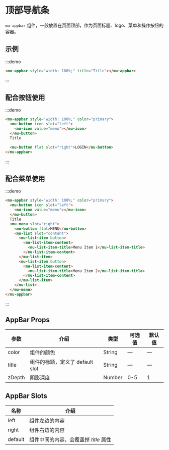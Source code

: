 # 顶部导航条

`mu-appbar` 组件，一般放置在页面顶部，作为页面标题、logo、菜单和操作按钮的容器。

## 示例

:::demo
```html
<mu-appbar style="width: 100%;" title="Title"></mu-appbar>
```
:::

## 配合按钮使用

:::demo
```html
<mu-appbar style="width: 100%;" color="primary">
  <mu-button icon slot="left">
    <mu-icon value="menu"></mu-icon>
  </mu-button>
  Title

  <mu-button flat slot="right">LOGIN</mu-button>
</mu-appbar>
```
:::


## 配合菜单使用

:::demo
```html
<mu-appbar style="width: 100%;" color="primary">
  <mu-button icon slot="left">
    <mu-icon value="menu"></mu-icon>
  </mu-button>
  Title
  <mu-menu slot="right">
    <mu-button flat>MENU</mu-button>
    <mu-list slot="content">
      <mu-list-item button>
        <mu-list-item-content>
          <mu-list-item-title>Menu Item 1</mu-list-item-title>
        </mu-list-item-content>
      </mu-list-item>
      <mu-list-item button>
        <mu-list-item-content>
          <mu-list-item-title>Menu Item 2</mu-list-item-title>
        </mu-list-item-content>
      </mu-list-item>
    </mu-list>
  </mu-menu>
</mu-appbar>
```
:::

## AppBar Props

| 参数 | 介绍 | 类型 | 可选值 | 默认值 |
|------|------|------|------|------|
| color | 组件的颜色 | String | — | — |
| title | 组件的标题，定义了 default slot | String | — | — |
| zDepth | 阴影深度 | Number | 0-5 | 1 |

## AppBar Slots

| 名称 | 介绍 |
|------|------|
| left | 组件左边的内容 |
| right | 组件右边的内容 |
| default | 组件中间的内容，会覆盖掉 *title* 属性 |
